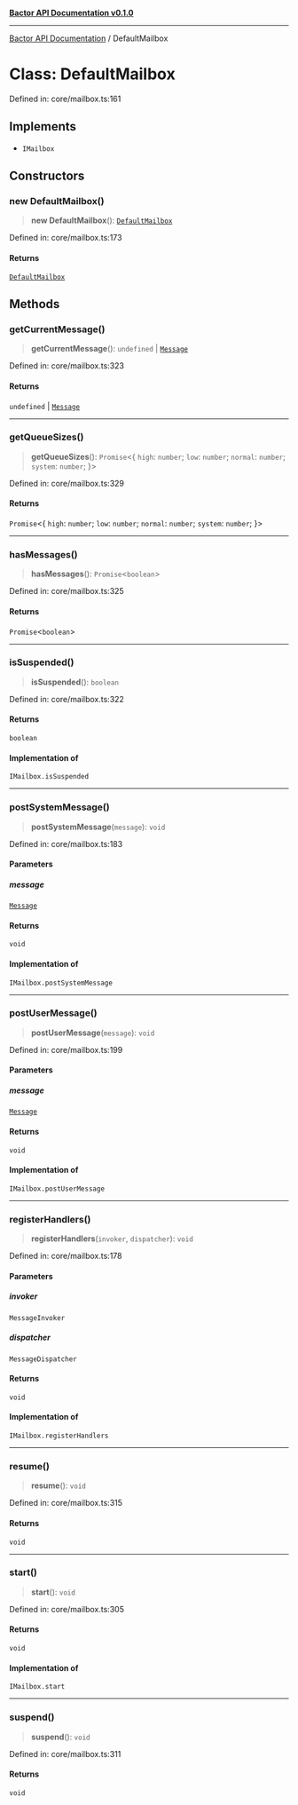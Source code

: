 [**Bactor API Documentation v0.1.0**](../README.md)

***

[Bactor API Documentation](../globals.md) / DefaultMailbox

# Class: DefaultMailbox

Defined in: core/mailbox.ts:161

## Implements

- `IMailbox`

## Constructors

### new DefaultMailbox()

> **new DefaultMailbox**(): [`DefaultMailbox`](DefaultMailbox.md)

Defined in: core/mailbox.ts:173

#### Returns

[`DefaultMailbox`](DefaultMailbox.md)

## Methods

### getCurrentMessage()

> **getCurrentMessage**(): `undefined` \| [`Message`](../interfaces/Message.md)

Defined in: core/mailbox.ts:323

#### Returns

`undefined` \| [`Message`](../interfaces/Message.md)

***

### getQueueSizes()

> **getQueueSizes**(): `Promise`\<\{ `high`: `number`; `low`: `number`; `normal`: `number`; `system`: `number`; \}\>

Defined in: core/mailbox.ts:329

#### Returns

`Promise`\<\{ `high`: `number`; `low`: `number`; `normal`: `number`; `system`: `number`; \}\>

***

### hasMessages()

> **hasMessages**(): `Promise`\<`boolean`\>

Defined in: core/mailbox.ts:325

#### Returns

`Promise`\<`boolean`\>

***

### isSuspended()

> **isSuspended**(): `boolean`

Defined in: core/mailbox.ts:322

#### Returns

`boolean`

#### Implementation of

`IMailbox.isSuspended`

***

### postSystemMessage()

> **postSystemMessage**(`message`): `void`

Defined in: core/mailbox.ts:183

#### Parameters

##### message

[`Message`](../interfaces/Message.md)

#### Returns

`void`

#### Implementation of

`IMailbox.postSystemMessage`

***

### postUserMessage()

> **postUserMessage**(`message`): `void`

Defined in: core/mailbox.ts:199

#### Parameters

##### message

[`Message`](../interfaces/Message.md)

#### Returns

`void`

#### Implementation of

`IMailbox.postUserMessage`

***

### registerHandlers()

> **registerHandlers**(`invoker`, `dispatcher`): `void`

Defined in: core/mailbox.ts:178

#### Parameters

##### invoker

`MessageInvoker`

##### dispatcher

`MessageDispatcher`

#### Returns

`void`

#### Implementation of

`IMailbox.registerHandlers`

***

### resume()

> **resume**(): `void`

Defined in: core/mailbox.ts:315

#### Returns

`void`

***

### start()

> **start**(): `void`

Defined in: core/mailbox.ts:305

#### Returns

`void`

#### Implementation of

`IMailbox.start`

***

### suspend()

> **suspend**(): `void`

Defined in: core/mailbox.ts:311

#### Returns

`void`
